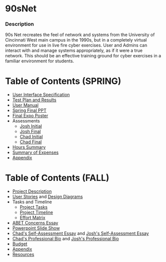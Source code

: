 # 90sNet
### Description
90s Net recreates the feel of network and systems from the University of Cincinnati West main campus in the 1990s, but in a completely virtual environment for use in live fire cyber exercises. User and Admins can interact with and manage systems appropriately, as if it were a true network. This should be an effective training ground for cyber exercises in a familiar environment for students.

# Table of Contents (SPRING)
* [User Interface Specification](docs/admin%20panel/admin_panel_gen.md)
* [Test Plan and Results](docs/testing.md)
* [User Manual]()
* [Spring Final PPT](assignments/Assignment_3_Presentation%20(1).pdf)
* [Final Expo Poster](assignments/poster.png)
* Assessments
  * [Josh Initial](assignments/hale_assignment_essay.md)
  * [Josh Final](assignments/Hale_Spring_Assesment.odt)
  * [Chad Initial](assignments/chad_assignment_essay.md)
  * [Chad Final](assignments/chad_assignment6_spring.md)
* [Hours Summary](assignments/Hours_justification.md)
* [Summary of Expenses](assignments/budget.md)
* [Appendix](appendix.md)

# Table of Contents (FALL)
* [Project Description](assignments/Project-Description.md)
* [User Stories](assignments/User_Stories.md) and [Design Diagrams](assignments/Design_Diagram.pdf)
* Tasks and Timeline
  * [Project Tasks](assignments/Tasklist.md)
  * [Project Timeline](assignments/milestone_list.md)
  * [Effort Matrix](assignments/Assignment9_Tables.ods)
* [ABET Concerns Essay](assignments/Project_Constraints_Essay.md)
* [Powerpoint Slide Show](assignments/Assignment_8.pptx)
* [Chad's Self-Assessment Essay](assignments/chad_assignment_essay.md) and [Josh's Self-Assessment Essay](assignments/hale_assignment_essay.md)
* [Chad's Professional Bio](biographies/lape.md) and [Josh's Professional Bio](biographies/hale.md)
* [Budget](assignments/budget.md)
* [Appendix](appendix.md)
* [Resources](resources.md)
